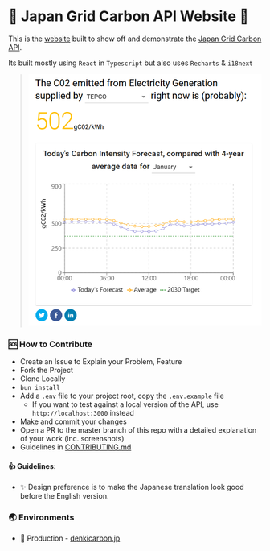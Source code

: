 # 🔌 Japan Grid Carbon API Website 🔌

This is the [website](https://denkicarbon.jp/) built to show off and demonstrate the [Japan Grid Carbon API](https://github.com/FraserTooth/japan_grid_carbon_api).

Its built mostly using `React` in `Typescript` but also uses `Recharts` & `i18next`

> <img src="misc/website-view-2021-01.png" height="500"/>

### 🆘 How to Contribute

- Create an Issue to Explain your Problem, Feature
- Fork the Project
- Clone Locally
- `bun install`
- Add a `.env` file to your project root, copy the `.env.example` file
  - If you want to test against a local version of the API, use `http://localhost:3000` instead
- Make and commit your changes
- Open a PR to the master branch of this repo with a detailed explanation of your work (inc. screenshots)
- Guidelines in [CONTRIBUTING.md](CONTRIBUTING.md)

#### 👍 Guidelines:

- ✨ Design preference is to make the Japanese translation look good before the English version.

### 🌏 Environments

<!-- - 🧼 Staging - [staging.denkicarbon.jp](https://staging.denkicarbon.jp/) - Branch: `master` -->

- 💪 Production - [denkicarbon.jp](https://denkicarbon.jp/)
<!-- - _(every PR will create a [Preview Deployment](https://vercel.com/docs/platform/deployments#preview), which will have a unique URL and use the staging API)_ -->
